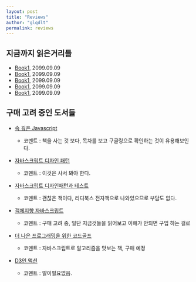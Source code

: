 ```yaml
---
layout: post
title: "Reviews"
author: "glqdlt"
permalink: reviews
---
```


## 지금까지 읽은거리들
+ [Book1](#), 2099.09.09
+ [Book1](#), 2099.09.09
+ [Book1](#), 2099.09.09
+ [Book1](#), 2099.09.09
+ [Book1](#), 2099.09.09



## 구매 고려 중인 도서들

+ [속 깊은 Javascript](http://book.naver.com/bookdb/book_detail.nhn?bid=11282182)
     * 코멘트 : 책을 사는 것 보다, 목차를 보고 구글링으로 확인하는 것이 유용해보인다.

+ [자바스크립트 디자인 패턴](http://book.naver.com/bookdb/book_detail.nhn?bid=10824738)
    * 코멘트 : 이것은 사서 봐야 한다.

+ [자바스크립트 디자인패턴과 테스트](https://ridibooks.com/v2/Detail?id=754020259)
    * 코멘트 : 괜찮은 책이다, 리디북스 전자책으로 나와있으므로 부담도 없다.

+ [객체지향 자바스크립트](http://m.book.naver.com/bookdb/book_detail.nhn?biblio.bid=12595865)
    * 코멘트 : 구매 고려 중, 일단 지금것들을 읽어보고 이해가 안되면 구입 하는 걸로

+ [더 나은 프로그래밍을 위한 코드골프](http://m.book.naver.com/bookdb/book_detail.nhn?biblio.bid=8721703)
    * 코멘트 : 자바스크립트로 알고리즘을 맛보는 책, 구매 예정

+ [D3인 액션](http://book.naver.com/bookdb/book_detail.nhn?bid=10750077)
    * 코멘트 : 말이필요없음.


